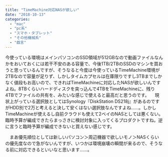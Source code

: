```yaml
---
title: "TimeMachine対応NASが欲しい"
date: "2018-10-13"
categories: 
  - "mac"
  - "pc系"
  - "スマホ・タブレット"
  - "その他機械系"
  - "戯言"
---
```


今使っている環境はメインパソコンのSSD領域が512GBなので動画ファイルなんかをおいておくには若干不安のある容量で、今後1TB/2TBのSSDのマシンを買おうと思っているんですが、そうなると今度は今使っているTimeMachine環境が2TBなので容量が足りず、しかしタイムカプセルは在庫限りですし3TBまでしかなく値段もお高いので、できればTimeMachineに対応したNASが欲しいんですよね。8TBくらいハードディスクを突っ込んで4TBをTimeMachineに、残り4TBでファイルの共有を、みたいな感じで使えると最高だと思うのです。 　現状上がっている選択肢としてはSynology『DiskStation DS218j』があるのですがHDD別で2万と考えると決して安くはない選択肢なんですよね……。しかしTimeMachineが使えるし自前クラウドも使えて2ベイのNASとしては悪くない。臨時予算が編成できたらまっさきに検討対象に入ってくるプロダクトですね。逆に言うと臨時予算が編成できないと買えない感じです。

　まあ優先順位としては新しいパソコン＞周辺機器で欲しいモノ＞NASくらいの優先度なので急がないんですが、いつかは環境崩壊の瞬間が来るので、そうなる前に対応できるといいなと思います……。
